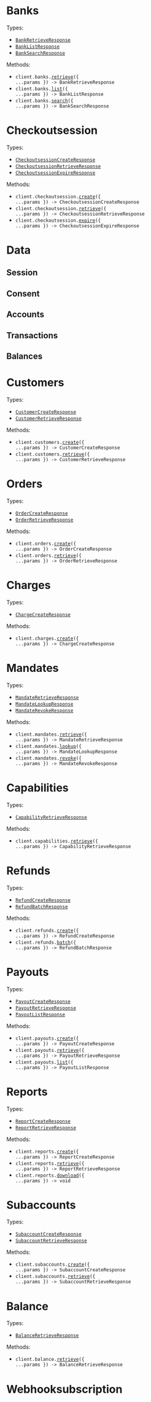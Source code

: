 # Banks

Types:

- <code><a href="./src/resources/banks.ts">BankRetrieveResponse</a></code>
- <code><a href="./src/resources/banks.ts">BankListResponse</a></code>
- <code><a href="./src/resources/banks.ts">BankSearchResponse</a></code>

Methods:

- <code title="post /api/service/banks/details">client.banks.<a href="./src/resources/banks.ts">retrieve</a>({ ...params }) -> BankRetrieveResponse</code>
- <code title="post /api/service/banks/list">client.banks.<a href="./src/resources/banks.ts">list</a>({ ...params }) -> BankListResponse</code>
- <code title="post /api/service/banks/search">client.banks.<a href="./src/resources/banks.ts">search</a>({ ...params }) -> BankSearchResponse</code>

# Checkoutsession

Types:

- <code><a href="./src/resources/checkoutsession.ts">CheckoutsessionCreateResponse</a></code>
- <code><a href="./src/resources/checkoutsession.ts">CheckoutsessionRetrieveResponse</a></code>
- <code><a href="./src/resources/checkoutsession.ts">CheckoutsessionExpireResponse</a></code>

Methods:

- <code title="post /api/service/checkout/session/create">client.checkoutsession.<a href="./src/resources/checkoutsession.ts">create</a>({ ...params }) -> CheckoutsessionCreateResponse</code>
- <code title="post /api/service/checkout/session/details">client.checkoutsession.<a href="./src/resources/checkoutsession.ts">retrieve</a>({ ...params }) -> CheckoutsessionRetrieveResponse</code>
- <code title="post /api/service/checkout/session/expire">client.checkoutsession.<a href="./src/resources/checkoutsession.ts">expire</a>({ ...params }) -> CheckoutsessionExpireResponse</code>

# Data

## Session

## Consent

## Accounts

## Transactions

## Balances

# Customers

Types:

- <code><a href="./src/resources/customers.ts">CustomerCreateResponse</a></code>
- <code><a href="./src/resources/customers.ts">CustomerRetrieveResponse</a></code>

Methods:

- <code title="post /api/service/customer/create">client.customers.<a href="./src/resources/customers.ts">create</a>({ ...params }) -> CustomerCreateResponse</code>
- <code title="post /api/service/customer/retrieve">client.customers.<a href="./src/resources/customers.ts">retrieve</a>({ ...params }) -> CustomerRetrieveResponse</code>

# Orders

Types:

- <code><a href="./src/resources/orders.ts">OrderCreateResponse</a></code>
- <code><a href="./src/resources/orders.ts">OrderRetrieveResponse</a></code>

Methods:

- <code title="post /api/service/order/create">client.orders.<a href="./src/resources/orders.ts">create</a>({ ...params }) -> OrderCreateResponse</code>
- <code title="post /api/service/order/details">client.orders.<a href="./src/resources/orders.ts">retrieve</a>({ ...params }) -> OrderRetrieveResponse</code>

# Charges

Types:

- <code><a href="./src/resources/charges.ts">ChargeCreateResponse</a></code>

Methods:

- <code title="post /api/service/charge/create">client.charges.<a href="./src/resources/charges.ts">create</a>({ ...params }) -> ChargeCreateResponse</code>

# Mandates

Types:

- <code><a href="./src/resources/mandates.ts">MandateRetrieveResponse</a></code>
- <code><a href="./src/resources/mandates.ts">MandateLookupResponse</a></code>
- <code><a href="./src/resources/mandates.ts">MandateRevokeResponse</a></code>

Methods:

- <code title="post /api/service/mandate/retrieve">client.mandates.<a href="./src/resources/mandates.ts">retrieve</a>({ ...params }) -> MandateRetrieveResponse</code>
- <code title="post /api/service/mandate/lookup">client.mandates.<a href="./src/resources/mandates.ts">lookup</a>({ ...params }) -> MandateLookupResponse</code>
- <code title="post /api/service/mandate/revoke">client.mandates.<a href="./src/resources/mandates.ts">revoke</a>({ ...params }) -> MandateRevokeResponse</code>

# Capabilities

Types:

- <code><a href="./src/resources/capabilities.ts">CapabilityRetrieveResponse</a></code>

Methods:

- <code title="post /api/service/merchant/capabilities/details">client.capabilities.<a href="./src/resources/capabilities.ts">retrieve</a>({ ...params }) -> CapabilityRetrieveResponse</code>

# Refunds

Types:

- <code><a href="./src/resources/refunds.ts">RefundCreateResponse</a></code>
- <code><a href="./src/resources/refunds.ts">RefundBatchResponse</a></code>

Methods:

- <code title="post /api/service/merchant/payment/refund">client.refunds.<a href="./src/resources/refunds.ts">create</a>({ ...params }) -> RefundCreateResponse</code>
- <code title="post /api/service/merchant/payment/refund/batch">client.refunds.<a href="./src/resources/refunds.ts">batch</a>({ ...params }) -> RefundBatchResponse</code>

# Payouts

Types:

- <code><a href="./src/resources/payouts.ts">PayoutCreateResponse</a></code>
- <code><a href="./src/resources/payouts.ts">PayoutRetrieveResponse</a></code>
- <code><a href="./src/resources/payouts.ts">PayoutListResponse</a></code>

Methods:

- <code title="post /api/service/payout/create">client.payouts.<a href="./src/resources/payouts.ts">create</a>({ ...params }) -> PayoutCreateResponse</code>
- <code title="post /api/service/payout/retrieve">client.payouts.<a href="./src/resources/payouts.ts">retrieve</a>({ ...params }) -> PayoutRetrieveResponse</code>
- <code title="post /api/service/payout/list">client.payouts.<a href="./src/resources/payouts.ts">list</a>({ ...params }) -> PayoutListResponse</code>

# Reports

Types:

- <code><a href="./src/resources/reports.ts">ReportCreateResponse</a></code>
- <code><a href="./src/resources/reports.ts">ReportRetrieveResponse</a></code>

Methods:

- <code title="post /api/service/merchant/payout/export/create">client.reports.<a href="./src/resources/reports.ts">create</a>({ ...params }) -> ReportCreateResponse</code>
- <code title="post /api/service/merchant/payout/export/retrieve">client.reports.<a href="./src/resources/reports.ts">retrieve</a>({ ...params }) -> ReportRetrieveResponse</code>
- <code title="post /api/service/merchant/payout/export/download">client.reports.<a href="./src/resources/reports.ts">download</a>({ ...params }) -> void</code>

# Subaccounts

Types:

- <code><a href="./src/resources/subaccounts.ts">SubaccountCreateResponse</a></code>
- <code><a href="./src/resources/subaccounts.ts">SubaccountRetrieveResponse</a></code>

Methods:

- <code title="post /api/service/subaccount/create">client.subaccounts.<a href="./src/resources/subaccounts.ts">create</a>({ ...params }) -> SubaccountCreateResponse</code>
- <code title="post /api/service/subaccount/retrieve">client.subaccounts.<a href="./src/resources/subaccounts.ts">retrieve</a>({ ...params }) -> SubaccountRetrieveResponse</code>

# Balance

Types:

- <code><a href="./src/resources/balance.ts">BalanceRetrieveResponse</a></code>

Methods:

- <code title="post /api/service/balance/retrieve">client.balance.<a href="./src/resources/balance.ts">retrieve</a>({ ...params }) -> BalanceRetrieveResponse</code>

# Webhooksubscription
